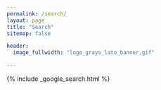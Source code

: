 ```yaml
---
permalink: /search/
layout: page
title: "Search"
sitemap: false

header:
  image_fullwidth: "logo_grays_lato_banner.gif"

---
```


{% include _google_search.html %}
